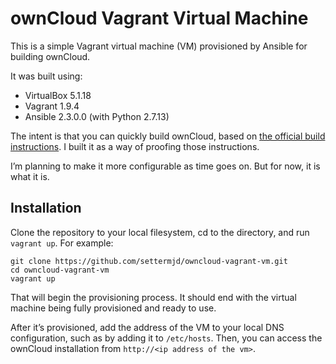 # ownCloud Vagrant Virtual Machine

This is a simple Vagrant virtual machine (VM) provisioned by Ansible for building ownCloud.

It was built using:

- VirtualBox 5.1.18
- Vagrant 1.9.4
- Ansible 2.3.0.0 (with Python 2.7.13)

The intent is that you can quickly build ownCloud, based on [the official build instructions](https://doc.owncloud.org/server/latest/admin_manual/installation/source_installation.html#apache-configuration-label).
I built it as a way of proofing those instructions.

I’m planning to make it more configurable as time goes on.
But for now, it is what it is.

## Installation

Clone the repository to your local filesystem, cd to the directory, and run `vagrant up`.
For example:

```console
git clone https://github.com/settermjd/owncloud-vagrant-vm.git
cd owncloud-vagrant-vm
vagrant up
```

That will begin the provisioning process.
It should end with the virtual machine being fully provisioned and ready to use.

After it’s provisioned, add the address of the VM to your local DNS configuration, such as by adding it to `/etc/hosts`.
Then, you can access the ownCloud installation from `http://<ip address of the vm>`.
